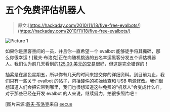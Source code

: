 # 五个免费评估机器人

> 原文:[https://hackaday.com/2010/11/18/five-free-evalbots/](https://hackaday.com/2010/11/18/five-free-evalbots/)

![](../Images/23b7e90133426518956ca41dc11efdc3.png "Picture 1")

如果你是黑客空间的一员，并且你一直希望一个 evalbot 能够徒手将其撕碎，那么你很幸运！[戴夫·布洛克]正在向随机挑选的五名幸运黑客分发五个评估机器人。我们认为前几天看到的[125.00 美元的交易](http://hackaday.com/2010/10/04/125-off-the-evalbot-is-a-steal/)很好，但这是完全错误的！

抽奖是在黑色星期五，所以你有几天的时间来提交你的详细资料。到目前为止，我们只有一些关于 evalbot 的帖子，包括硬件的初始检查和 USB 电源修改。我们很想知道人们会把它带到哪里，我们也很想知道这些免费的“机器人”会变成什么样。对于那些已经在开发 evalbot 的人来说，继续努力，拍很多照片吧！

[图片来源:[戴夫·布洛克](http://davebullock.com)来自 [eecue](http://eecue.com)
